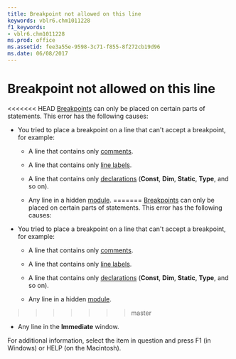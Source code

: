 ```yaml
---
title: Breakpoint not allowed on this line
keywords: vblr6.chm1011228
f1_keywords:
- vblr6.chm1011228
ms.prod: office
ms.assetid: fee3a55e-9598-3c71-f855-8f272cb19d96
ms.date: 06/08/2017
---
```



# Breakpoint not allowed on this line

<<<<<<< HEAD
[Breakpoints](../../Glossary/vbe-glossary.md) can only be placed on certain parts of statements. This error has the following causes:

- You tried to place a breakpoint on a line that can't accept a breakpoint, for example:
    
  - A line that contains only [comments](../../Glossary/vbe-glossary.md).
    
  - A line that contains only [line labels](../../Glossary/vbe-glossary.md).
    
  - A line that contains only [declarations](../../Glossary/vbe-glossary.md) (**Const**, **Dim**, **Static**, **Type**, and so on).
    
  - Any line in a hidden [module](../../Glossary/vbe-glossary.md).
=======
[Breakpoints](../../Glossary/vbe-glossary.md#breakpoint) can only be placed on certain parts of statements. This error has the following causes:

- You tried to place a breakpoint on a line that can't accept a breakpoint, for example:
    
  - A line that contains only [comments](../../Glossary/vbe-glossary.md#comment).
    
  - A line that contains only [line labels](../../Glossary/vbe-glossary.md#line-label).
    
  - A line that contains only [declarations](../../Glossary/vbe-glossary.md#declaration) (**Const**, **Dim**, **Static**, **Type**, and so on).
    
  - Any line in a hidden [module](../../Glossary/vbe-glossary.md#module).
>>>>>>> master
    
  - Any line in the **Immediate** window.

For additional information, select the item in question and press F1 (in Windows) or HELP (on the Macintosh).


